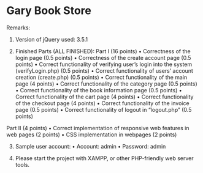 # Gary Book Store
 
Remarks:

1. Version of jQuery used: 3.5.1

2. Finished Parts (ALL FINISHED):
Part I (16 points)
• Correctness of the login page (0.5 points)
• Correctness of the create account page (0.5 points)
• Correct functionality of verifying user’s login into the system (verifyLogin.php) (0.5 points)
• Correct functionality of users’ account creation (create.php) (0.5 points)
• Correct functionality of the main page (4 points)
• Correct functionality of the category page (0.5 points)
• Correct functionality of the book information page (0.5 points)
• Correct functionality of the cart page (4 points)
• Correct functionality of the checkout page (4 points)
• Correct functionality of the invoice page (0.5 points)
• Correct functionality of logout in “logout.php” (0.5 points)

Part II (4 points)
• Correct implementation of responsive web features in web pages (2 points)
• CSS implementation in webpages (2 points)

3. Sample user account:
• Account: admin
• Password: admin

4. Please start the project with XAMPP, or other PHP-friendly web server tools.